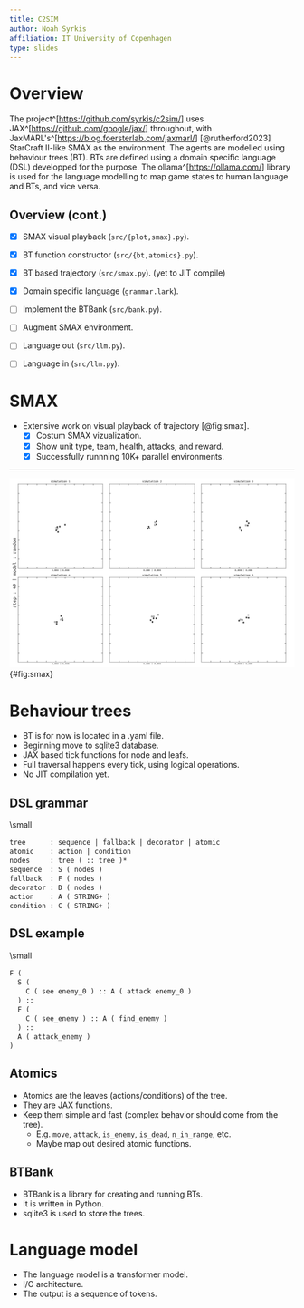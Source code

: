 ```yaml
---
title: C2SIM
author: Noah Syrkis
affiliation: IT University of Copenhagen
type: slides
---
```


# Overview

The project^[https://github.com/syrkis/c2sim/] uses JAX^[https://github.com/google/jax/] throughout, with JaxMARL's^[https://blog.foersterlab.com/jaxmarl/] [@rutherford2023] StarCraft II-like SMAX as the environment. The agents are modelled using behaviour trees (BT). BTs are defined using a domain specific language (DSL) developped for the purpose. The ollama^[https://ollama.com/] library is used for the language modelling to map game states to human language and BTs, and vice versa.

## Overview (cont.)

- [x] SMAX visual playback (`src/{plot,smax}.py`).
- [x] BT function constructor (`src/{bt,atomics}.py`).
- [x] BT based trajectory (`src/smax.py`). (yet to JIT compile)
- [x] Domain specific language (`grammar.lark`).
- [ ] Implement the BTBank (`src/bank.py`).
- [ ] Augment SMAX environment.
- [ ] Language out (`src/llm.py`).
- [ ] Language in (`src/llm.py`).


# SMAX

- Extensive work on visual playback of trajectory [@fig:smax].
    - [x] Costum SMAX vizualization.
    - [x] Show unit type, team, health, attacks, and reward.
    - [x] Successfully runnning 10K+ parallel environments.

---

![SMAX in parallel](figs/worlds_white.jpg){#fig:smax}

# Behaviour trees

- BT is for now is located in a .yaml file.
- Beginning move to sqlite3 database.
- JAX based tick functions for node and leafs.
- Full traversal happens every tick, using logical operations.
- No JIT compilation yet.

## DSL grammar

\small
```
tree      : sequence | fallback | decorator | atomic
atomic    : action | condition
nodes     : tree ( :: tree )*
sequence  : S ( nodes )
fallback  : F ( nodes )
decorator : D ( nodes )
action    : A ( STRING+ )
condition : C ( STRING+ )
```

## DSL example

\small
```
F (
  S (
    C ( see enemy_0 ) :: A ( attack enemy_0 )
  ) ::
  F (
    C ( see_enemy ) :: A ( find_enemy )
  ) ::
  A ( attack_enemy )
)
```
    
## Atomics

- Atomics are the leaves (actions/conditions) of the tree.
- They are JAX functions.
- Keep them simple and fast (complex behavior should come from the tree).
    - E.g. `move`, `attack`, `is_enemy`, `is_dead`, `n_in_range`, etc.
    - Maybe map out desired atomic functions.

## BTBank

- BTBank is a library for creating and running BTs.
- It is written in Python.
- sqlite3 is used to store the trees.

# Language model

- The language model is a transformer model.
- I/O architecture.
- The output is a sequence of tokens.
